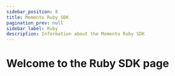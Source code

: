 ```yaml
---
sidebar_position: 8
title: Momento Ruby SDK
pagination_prev: null
sidebar_label: Ruby
description: Information about the Momento Ruby SDK
---
```


# Welcome to the Ruby SDK page
